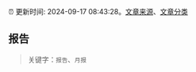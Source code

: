 :alarm_clock: 更新时间: 2024-09-17 08:43:28。[文章来源](/README.md)、[文章分类](/TAGS.md)

## 报告


> 关键字：`报告`、`月报`



